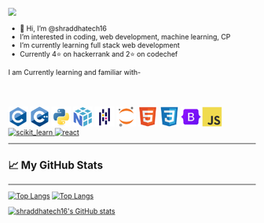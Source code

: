 ![](https://komarev.com/ghpvc/?username=shraddhatech16&label=PROFILE+VIEWS)
- 👋 Hi, I’m @shraddhatech16
- I’m interested in coding, web development, machine learning, CP
- I’m currently learning full stack web development
- Currently 4⭐️ on hackerrank and 2⭐️ on codechef

I am Currently learning and familiar with-

<br>
<br>
<p>
<a href="https://en.wikipedia.org/wiki/C_(programming_language)" target="_blank"> <img src="https://raw.githubusercontent.com/devicons/devicon/master/icons/c/c-original.svg" alt="c" width="40" height="40"/></a> 
<a href="https://www.cplusplus.com/" target="_blank"> <img src="https://raw.githubusercontent.com/devicons/devicon/master/icons/cplusplus/cplusplus-original.svg" alt="cpp" width="40" height="40"/></a> 
<a href="https://www.python.org" target="_blank"> <img src="https://raw.githubusercontent.com/devicons/devicon/master/icons/python/python-original.svg" alt="python" width="40" height="40"/></a> 
<a href="https://numpy.org/" target="_blank"> <img src="https://raw.githubusercontent.com/devicons/devicon/master/icons/numpy/numpy-original.svg" alt="numpy" width="40" height="40"/></a> 
<a href="https://pandas.pydata.org/" target="_blank"> <img src="https://raw.githubusercontent.com/devicons/devicon/master/icons/pandas/pandas-original.svg" alt="pandas" width="40" height="40"/></a> 
<a href="https://jupyter.org/" target="_blank"> <img src="https://raw.githubusercontent.com/devicons/devicon/master/icons/jupyter/jupyter-original.svg" alt="Jupyter" width="40" height="40"/></a>
<a href="https://html.com/" target="_blank"> <img src="https://raw.githubusercontent.com/devicons/devicon/master/icons/html5/html5-original.svg" alt="html5" width="40" height="40"/></a> 
<a href="https://www.w3.org/Style/CSS/Overview.en.html" target="_blank"> <img src="https://raw.githubusercontent.com/devicons/devicon/master/icons/css3/css3-original.svg" alt="css3" width="40" height="40"/></a> 
<a href="https://getbootstrap.com/" target="_blank"> <img src="https://raw.githubusercontent.com/devicons/devicon/master/icons/bootstrap/bootstrap-original.svg" alt="bootstrap" width="40" height="40"/></a> 
<a href="https://www.javascript.com/" target="_blank"> <img src="https://raw.githubusercontent.com/devicons/devicon/master/icons/javascript/javascript-original.svg" alt="js" width="40" height="40"/></a>
<a href="https://scikit-learn.org/" target="_blank" rel="noreferrer"> <img src="https://upload.wikimedia.org/wikipedia/commons/0/05/Scikit_learn_logo_small.svg" alt="scikit_learn" width="40" height="40"/> </a>
<a href="https://reactjs.org/" target="_blank" rel="noreferrer"> <img src="https://commons.wikimedia.org/wiki/File:React-icon.svg" alt="react" width="40" height="40"/> </a>

</p>

---

## &#x1f4c8; My GitHub Stats
---
[![Top Langs](https://github-readme-stats.vercel.app/api/top-langs/?username=shraddhatech16&hide=java,html,css&theme=radical)](https://github.com/shraddhatech16/github-readme-stats)
[![Top Langs](https://github-readme-stats.vercel.app/api/top-langs/?username=shraddhatech16&exclude_repo=github-readme-stats,anuraghazra.github.io)](https://github.com/shraddhatech16/github-readme-stats)


[![shraddhatech16's GitHub stats](https://github-readme-stats.vercel.app/api?username=shraddhatech16&theme=radical)](https://github.com/shraddhatech16/github-readme-stats)


